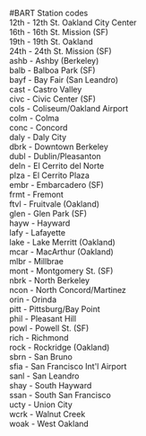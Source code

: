 #BART Station codes  
12th - 12th St. Oakland City Center  
16th - 16th St. Mission (SF)  
19th - 19th St. Oakland  
24th - 24th St. Mission (SF)  
ashb - Ashby (Berkeley)  
balb - Balboa Park (SF)  
bayf - Bay Fair (San Leandro)  
cast - Castro Valley  
civc - Civic Center (SF)  
cols - Coliseum/Oakland Airport  
colm - Colma  
conc - Concord  
daly - Daly City  
dbrk - Downtown Berkeley  
dubl - Dublin/Pleasanton  
deln - El Cerrito del Norte  
plza - El Cerrito Plaza  
embr - Embarcadero (SF)  
frmt - Fremont  
ftvl - Fruitvale (Oakland)  
glen - Glen Park (SF)  
hayw - Hayward  
lafy - Lafayette  
lake - Lake Merritt (Oakland)  
mcar - MacArthur (Oakland)  
mlbr - Millbrae  
mont - Montgomery St. (SF)  
nbrk - North Berkeley  
ncon - North Concord/Martinez  
orin - Orinda  
pitt - Pittsburg/Bay Point  
phil - Pleasant Hill  
powl - Powell St. (SF)  
rich - Richmond  
rock - Rockridge (Oakland)  
sbrn - San Bruno  
sfia - San Francisco Int'l Airport  
sanl - San Leandro  
shay - South Hayward  
ssan - South San Francisco  
ucty - Union City  
wcrk - Walnut Creek  
woak - West Oakland